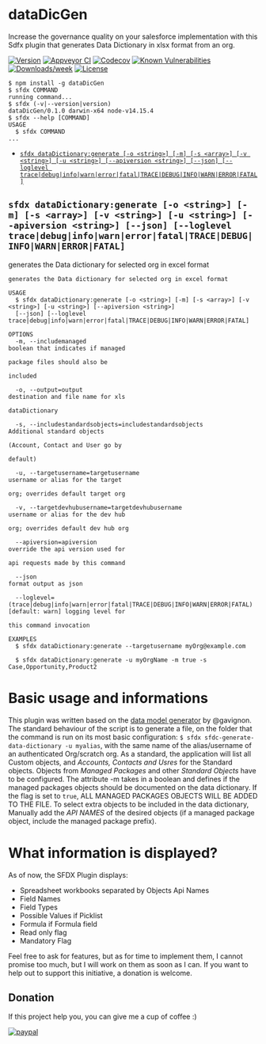 dataDicGen
==========

Increase the governance quality on your salesforce implementation with this Sdfx plugin that generates Data Dictionary in xlsx format from an org.


[![Version](https://img.shields.io/npm/v/dataDicGen.svg)](https://npmjs.org/package/dataDicGen)
[![Appveyor CI](https://ci.appveyor.com/api/projects/status/github/marsson/dataDicGen?branch=master&svg=true)](https://ci.appveyor.com/project/heroku/dataDicGen/branch/master)
[![Codecov](https://codecov.io/gh/marsson/dataDicGen/branch/master/graph/badge.svg)](https://codecov.io/gh/marsson/dataDicGen)
[![Known Vulnerabilities](https://snyk.io/test/github/marsson/dataDicGen/badge.svg)](https://snyk.io/test/github/marsson/dataDicGen)
[![Downloads/week](https://img.shields.io/npm/dw/dataDicGen.svg)](https://npmjs.org/package/dataDicGen)
[![License](https://img.shields.io/npm/l/dataDicGen.svg)](https://github.com/marsson/dataDicGen/blob/master/package.json)

<!-- toc -->
<!-- tocstop -->
<!-- install -->
<!-- usage -->
```sh-session
$ npm install -g dataDicGen
$ sfdx COMMAND
running command...
$ sfdx (-v|--version|version)
dataDicGen/0.1.0 darwin-x64 node-v14.15.4
$ sfdx --help [COMMAND]
USAGE
  $ sfdx COMMAND
...
```
<!-- usagestop -->
<!-- commands -->
* [`sfdx dataDictionary:generate [-o <string>] [-m] [-s <array>] [-v <string>] [-u <string>] [--apiversion <string>] [--json] [--loglevel trace|debug|info|warn|error|fatal|TRACE|DEBUG|INFO|WARN|ERROR|FATAL]`](#sfdx-datadictionarygenerate--o-string--m--s-array--v-string--u-string---apiversion-string---json---loglevel-tracedebuginfowarnerrorfataltracedebuginfowarnerrorfatal)

## `sfdx dataDictionary:generate [-o <string>] [-m] [-s <array>] [-v <string>] [-u <string>] [--apiversion <string>] [--json] [--loglevel trace|debug|info|warn|error|fatal|TRACE|DEBUG|INFO|WARN|ERROR|FATAL]`

generates the Data dictionary for selected org in excel format

```
generates the Data dictionary for selected org in excel format

USAGE
  $ sfdx dataDictionary:generate [-o <string>] [-m] [-s <array>] [-v <string>] [-u <string>] [--apiversion <string>] 
  [--json] [--loglevel trace|debug|info|warn|error|fatal|TRACE|DEBUG|INFO|WARN|ERROR|FATAL]

OPTIONS
  -m, --includemanaged                                                              boolean that indicates if managed
                                                                                    package files should also be
                                                                                    included

  -o, --output=output                                                               destination and file name for xls
                                                                                    dataDictionary

  -s, --includestandardsobjects=includestandardsobjects                             Additional standard objects
                                                                                    (Account, Contact and User go by
                                                                                    default)

  -u, --targetusername=targetusername                                               username or alias for the target
                                                                                    org; overrides default target org

  -v, --targetdevhubusername=targetdevhubusername                                   username or alias for the dev hub
                                                                                    org; overrides default dev hub org

  --apiversion=apiversion                                                           override the api version used for
                                                                                    api requests made by this command

  --json                                                                            format output as json

  --loglevel=(trace|debug|info|warn|error|fatal|TRACE|DEBUG|INFO|WARN|ERROR|FATAL)  [default: warn] logging level for
                                                                                    this command invocation

EXAMPLES
  $ sfdx dataDictionary:generate --targetusername myOrg@example.com
  
  $ sfdx dataDictionary:generate -u myOrgName -m true -s Case,Opportunity,Product2
```
<!-- commandsstop -->
<!-- documentation -->
# Basic usage and informations
This plugin was written based on the [data model generator](sfdc-generate-data-dictionary)
 by @gavignon. 
The standard behaviour of the script is to generate a file, 
on the folder that the command is run on its most basic configuration: `$ sfdx sfdc-generate-data-dictionary -u myalias`, with the same name
of the alias/username of an authenticated Org/scratch org.
As a standard, the application will list all Custom objects, and *Accounts, Contacts and Usres* for the Standard objects.
Objects from *Managed Packages*  and other *Standard Objects* have to be configured.
The attribute -m takes in a boolean and defines if the managed packages objects should be documented on the data dictionary. If the flag is set to `true`, ALL MANAGED PACKAGES OBJECTS WILL BE ADDED TO THE FILE. To
select extra objects to be included in the data dictionary, Manually add the *API NAMES* of the desired objects (if a managed package object, include the managed package prefix).
# What information is displayed?

As of now, the SFDX Plugin displays:
- Spreadsheet workbooks separated by Objects Api Names
- Field Names
- Field Types
- Possible Values if Picklist
- Formula if Formula field
- Read only flag
- Mandatory Flag

Feel free to ask for features, but as for time to implement them, I cannot promise too much, but I will work on them as soon as I can. If you want to help out to support this initiative, a donation is welcome.
## Donation
If this project help you, you can give me a cup of coffee :)

[![paypal](https://www.paypalobjects.com/en_US/i/btn/btn_donateCC_LG.gif)](https://www.paypal.com/donate?business=J53BMV8HFVHUG&no_recurring=0&currency_code=AUD)

